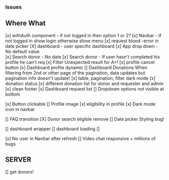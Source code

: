 ### Issues

## Where What

[x] withAuth component - if not logged in then option 1 or 2?
[x] Navbar - if not logged in show login otherwise show menu
[x] request blood -error in date picker
[X] dashboard - user specific dashboard
[x] App drop down - No default value  
[x] Search donor - No date
[x] Search donor - If user hasn't completed his profile he can't req
[x] Filter Unexpected result for A+!
[x] profile cancel button
[x] Dashboard profile dynamic
[] Dashboard Donations When filtering from 2nd or other page of the pagination,
data updates but pagination info doesn't update!
[x] table, pagination, filter dark mode
[x] donation status
[x] different donation list for donor and requester and admin
[x] clean footer
[x] Dashboard request list
[] Dropdown options not visible at bottom

[x] Button clickable
[] Profile image
[x] eligibility in profile
[x] Dark mode icon in navbar

[] FAQ transition
[X] Donor search eligible remove
[] Date picker Styling bug!



[] dashboard wrapper
[] dashboard loading
[] 



[x] No user in Navbar after refresh
[] Video chat responsive + millions of bugs




## SERVER
[] get donors!